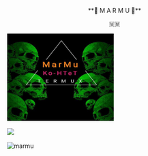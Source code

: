 
<p align="center"> **🍁 M A R M U 🍁**</p>
<p align="center"> 🇲🇲 </p>

<img src="IMG_20220104_230411_008.jpg" alt="hackerpro_logo" height="205" width="250"> 

[![](https://img.shields.io/badge/MARMU-BABY_DRAG0N-orange?style=for-the-badge&logoColor=red&labelColor=black)](https://github.com/B4BY-DG) 


![marmu](https://myoctocat.com/assets/images/base-octocat.svg)


<!--
**MarMu-BabyDragon/MarMu-BabyDragon** is a ✨ _special_ ✨ repository because its `README.md` (this file) appears on your GitHub profile.
You can click the Preview link to take a look at your changes.
--->
